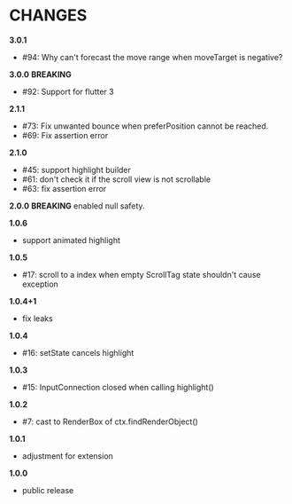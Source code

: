 # CHANGES

**3.0.1**
* #94: Why can't forecast the move range when moveTarget is negative?

**3.0.0**
**BREAKING**
* #92: Support for flutter 3

**2.1.1**
* #73: Fix unwanted bounce when preferPosition cannot be reached.
* #69: Fix assertion error

**2.1.0**
* #45: support highlight builder
* #61: don't check it if the scroll view is not scrollable
* #63: fix assertion error

**2.0.0**
**BREAKING** enabled null safety.

**1.0.6**
* support animated highlight

**1.0.5**
* #17: scroll to a index when empty ScrollTag state shouldn't cause exception

**1.0.4+1**
* fix leaks

**1.0.4**
* #16: setState cancels highlight

**1.0.3**
* #15: InputConnection closed when calling highlight()

**1.0.2**
* #7: cast to RenderBox of ctx.findRenderObject()

**1.0.1**
* adjustment for extension

**1.0.0**
* public release
